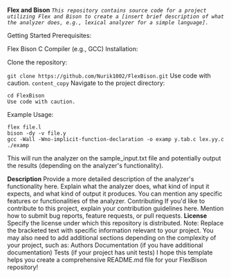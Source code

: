 **Flex and Bison**
*`This repository contains source code for a project utilizing Flex and Bison to create a [insert brief description of what the analyzer does, e.g., lexical analyzer for a simple language].`*

Getting Started
Prerequisites:

Flex
Bison
C Compiler (e.g., GCC)
Installation:

Clone the repository:

```git clone https://github.com/Nurik1002/FlexBison.git```
Use code with caution.
```content_copy```
Navigate to the project directory:
```
cd FlexBison
Use code with caution.
```

Example Usage:

```
flex file.l
bison -dy -v file.y
gcc -Wall -Wno-implicit-function-declaration -o examp y.tab.c lex.yy.c
./examp

```
This will run the analyzer on the sample_input.txt file and potentially output the results (depending on the analyzer's functionality).

**Description**
Provide a more detailed description of the analyzer's functionality here.
Explain what the analyzer does, what kind of input it expects, and what kind of output it produces.
You can mention any specific features or functionalities of the analyzer.
Contributing
If you'd like to contribute to this project, explain your contribution guidelines here.
Mention how to submit bug reports, feature requests, or pull requests.
**License**
Specify the license under which this repository is distributed.
Note: Replace the bracketed text with specific information relevant to your project. You may also need to add additional sections depending on the complexity of your project, such as:
Authors
Documentation (if you have additional documentation)
Tests (if your project has unit tests)
I hope this template helps you create a comprehensive README.md file for your FlexBison repository!
